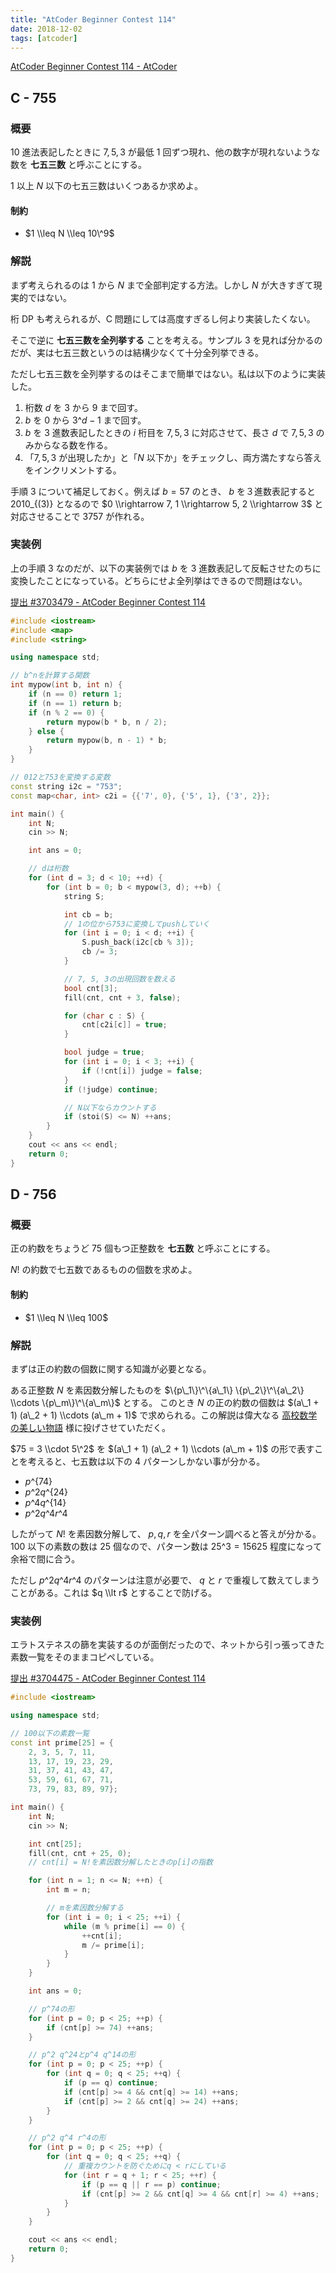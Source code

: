 ```yaml
---
title: "AtCoder Beginner Contest 114"
date: 2018-12-02
tags: [atcoder]
---
```


[AtCoder Beginner Contest 114 - AtCoder](https://atcoder.jp/contests/abc114)

## C - 755

### 概要

10 進法表記したときに $7, 5, 3$ が最低 1 回ずつ現れ、他の数字が現れないような数を **七五三数** と呼ぶことにする。

$1$ 以上 $N$ 以下の七五三数はいくつあるか求めよ。

#### 制約

- $1 \\leq N \\leq 10\^9$

### 解説

まず考えられるのは $1$ から $N$ まで全部判定する方法。しかし $N$ が大きすぎて現実的ではない。

桁 DP も考えられるが、C 問題にしては高度すぎるし何より実装したくない。

そこで逆に **七五三数を全列挙する** ことを考える。サンプル 3 を見れば分かるのだが、実は七五三数というのは結構少なくて十分全列挙できる。

ただし七五三数を全列挙するのはそこまで簡単ではない。私は以下のように実装した。

1. 桁数 $d$ を $3$ から $9$ まで回す。
2. $b$ を $0$ から $3\^d - 1$ まで回す。
3. $b$ を 3 進数表記したときの $i$ 桁目を $7, 5, 3$ に対応させて、長さ $d$ で $7, 5, 3$ のみからなる数を作る。
4. 「$7, 5, 3$ が出現したか」と「$N$ 以下か」をチェックし、両方満たすなら答えをインクリメントする。

手順 3 について補足しておく。例えば $b = 57$ のとき、 $b$ を３進数表記すると $2010\_\{(3)\}$ となるので $0 \\rightarrow 7, 1 \\rightarrow 5, 2 \\rightarrow 3$ と対応させることで $3757$ が作れる。

### 実装例

上の手順 3 なのだが、以下の実装例では $b$ を 3 進数表記して反転させたのちに変換したことになっている。どちらにせよ全列挙はできるので問題はない。

[提出 #3703479 - AtCoder Beginner Contest 114](https://atcoder.jp/contests/abc114/submissions/3703479)

```cpp
#include <iostream>
#include <map>
#include <string>

using namespace std;

// b^nを計算する関数
int mypow(int b, int n) {
    if (n == 0) return 1;
    if (n == 1) return b;
    if (n % 2 == 0) {
        return mypow(b * b, n / 2);
    } else {
        return mypow(b, n - 1) * b;
    }
}

// 012と753を変換する変数
const string i2c = "753";
const map<char, int> c2i = {{'7', 0}, {'5', 1}, {'3', 2}};

int main() {
    int N;
    cin >> N;

    int ans = 0;

    // dは桁数
    for (int d = 3; d < 10; ++d) {
        for (int b = 0; b < mypow(3, d); ++b) {
            string S;

            int cb = b;
            // 1の位から753に変換してpushしていく
            for (int i = 0; i < d; ++i) {
                S.push_back(i2c[cb % 3]);
                cb /= 3;
            }

            // 7, 5, 3の出現回数を数える
            bool cnt[3];
            fill(cnt, cnt + 3, false);

            for (char c : S) {
                cnt[c2i[c]] = true;
            }

            bool judge = true;
            for (int i = 0; i < 3; ++i) {
                if (!cnt[i]) judge = false;
            }
            if (!judge) continue;

            // N以下ならカウントする
            if (stoi(S) <= N) ++ans;
        }
    }
    cout << ans << endl;
    return 0;
}

```

## D - 756

### 概要

正の約数をちょうど $75$ 個もつ正整数を **七五数** と呼ぶことにする。

$N!$ の約数で七五数であるものの個数を求めよ。

#### 制約

- $1 \\leq N \\leq 100$

### 解説

まずは正の約数の個数に関する知識が必要となる。

ある正整数 $N$ を素因数分解したものを $\{p\_1\}\^\{a\_1\} \{p\_2\}\^\{a\_2\} \\cdots \{p\_m\}\^\{a\_m\}$ とする。
このとき $N$ の正の約数の個数は $(a\_1 + 1) (a\_2 + 1) \\cdots (a\_m + 1)$ で求められる。この解説は偉大なる [高校数学の美しい物語](https://mathtrain.jp/numberofd) 様に投げさせていただく。

$75 = 3 \\cdot 5\^2$ を $(a\_1 + 1) (a\_2 + 1) \\cdots (a\_m + 1)$ の形で表すことを考えると、七五数は以下の 4 パターンしかない事が分かる。

- $p\^\{74\}$
- $p\^2 q\^\{24\}$
- $p\^4 q\^\{14\}$
- $p\^2 q\^4 r\^4$

したがって $N!$ を素因数分解して、 $p,q,r$ を全パターン調べると答えが分かる。
$100$ 以下の素数の数は 25 個なので、パターン数は $25\^3 = 15625$ 程度になって余裕で間に合う。

ただし $p\^2 q\^4 r\^4$ のパターンは注意が必要で、 $q$ と $r$ で重複して数えてしまうことがある。これは $q \\lt r$ とすることで防げる。

### 実装例

エラトステネスの篩を実装するのが面倒だったので、ネットから引っ張ってきた素数一覧をそのままコピペしている。

[提出 #3704475 - AtCoder Beginner Contest 114](https://atcoder.jp/contests/abc114/submissions/3704475)

```cpp
#include <iostream>

using namespace std;

// 100以下の素数一覧
const int prime[25] = {
    2, 3, 5, 7, 11,
    13, 17, 19, 23, 29,
    31, 37, 41, 43, 47,
    53, 59, 61, 67, 71,
    73, 79, 83, 89, 97};

int main() {
    int N;
    cin >> N;

    int cnt[25];
    fill(cnt, cnt + 25, 0);
    // cnt[i] = N!を素因数分解したときのp[i]の指数

    for (int n = 1; n <= N; ++n) {
        int m = n;

        // mを素因数分解する
        for (int i = 0; i < 25; ++i) {
            while (m % prime[i] == 0) {
                ++cnt[i];
                m /= prime[i];
            }
        }
    }

    int ans = 0;

    // p^74の形
    for (int p = 0; p < 25; ++p) {
        if (cnt[p] >= 74) ++ans;
    }

    // p^2 q^24とp^4 q^14の形
    for (int p = 0; p < 25; ++p) {
        for (int q = 0; q < 25; ++q) {
            if (p == q) continue;
            if (cnt[p] >= 4 && cnt[q] >= 14) ++ans;
            if (cnt[p] >= 2 && cnt[q] >= 24) ++ans;
        }
    }

    // p^2 q^4 r^4の形
    for (int p = 0; p < 25; ++p) {
        for (int q = 0; q < 25; ++q) {
            // 重複カウントを防ぐためにq < rにしている
            for (int r = q + 1; r < 25; ++r) {
                if (p == q || r == p) continue;
                if (cnt[p] >= 2 && cnt[q] >= 4 && cnt[r] >= 4) ++ans;
            }
        }
    }

    cout << ans << endl;
    return 0;
}
```
